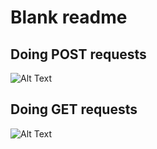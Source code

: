 # Blank readme

## Doing POST requests
![Alt Text](/assets/invoke-post-gif.gif)

## Doing GET requests
![Alt Text](/assets/invoke-get-gif.gif)
